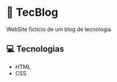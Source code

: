 <h1> 📰 TecBlog </h1>
<p>WebSite ficticio de um blog de tecnologia</p>

<h2>💻 Tecnologias</h2>
<ul>
<li>HTML</li>
<li>CSS</li>
</ul>
